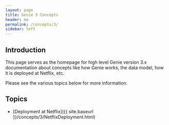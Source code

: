 ```yaml
---
layout: page
title: Genie 3 Concepts
header: no
permalink: /concepts/3/
sidebar: left
---
```


## Introduction

This page serves as the homepage for high level Genie version 3.x documentation
about concepts like how Genie works, the data model, how it is deployed at
Netflix, etc.

Please see the various topics below for more information.

## Topics

- [Deployment at Netflix]({{ site.baseurl }}/concepts/3/NetflixDeployment.html)
